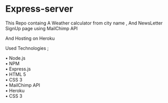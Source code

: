 # Express-server 
This Repo containg A Weather calculator from city name , And NewsLetter SignUp page using MailChimp API

And Hosting on Heroku

Used Technologies ;


•	Node.js <br>
•	NPM<br>
•	Express.js<br>
•	HTML 5<br>
•	CSS 3<br>
•	MailChimp API<br>
•	Heroku<br>
•	CSS 3
